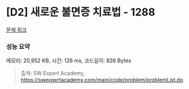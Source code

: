 # [D2] 새로운 불면증 치료법 - 1288 

[문제 링크](https://swexpertacademy.com/main/code/problem/problemDetail.do?contestProbId=AV18_yw6I9MCFAZN) 

### 성능 요약

메모리: 20,952 KB, 시간: 126 ms, 코드길이: 826 Bytes



> 출처: SW Expert Academy, https://swexpertacademy.com/main/code/problem/problemList.do